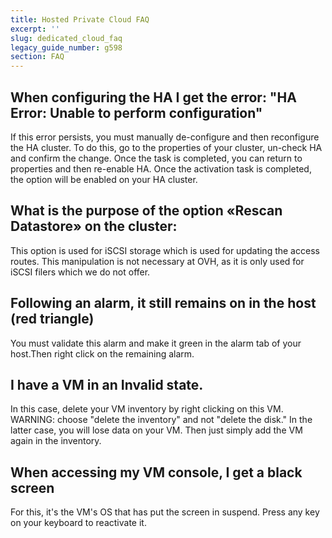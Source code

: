```yaml
---
title: Hosted Private Cloud FAQ
excerpt: ''
slug: dedicated_cloud_faq
legacy_guide_number: g598
section: FAQ
---
```



## When configuring the HA I get the error: "HA Error: Unable to perform configuration"
If this error persists, you must manually de-configure and then reconfigure the HA cluster. To do this, go to the properties of your cluster, un-check HA and confirm the change. Once the task is completed, you can return to properties and then re-enable HA. Once the activation task is completed, the option will be enabled on your HA cluster.


## What is the purpose of the option «Rescan Datastore» on the cluster:
This option is used for iSCSI storage which is used for updating the access routes.
This manipulation is not necessary at OVH, as it is only used for iSCSI filers which we do not offer.


## Following an alarm, it still remains on in the host (red triangle)
You must validate this alarm and make it green in the alarm tab of your host.Then right click on the remaining alarm.


## I have a VM in an Invalid state.
In this case, delete your VM inventory by right clicking on this VM.
WARNING: choose "delete the inventory" and not "delete the disk." In the latter case, you will lose data on your VM.
Then just simply add the VM again in the inventory.


## When accessing my VM console, I get a black screen
For this, it's the VM's OS that has put the screen in suspend. Press any key on your keyboard to reactivate it.

